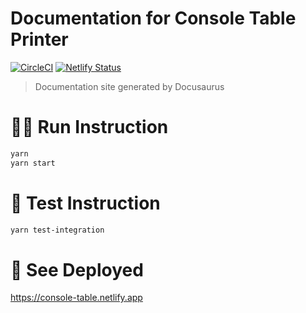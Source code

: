 # Documentation for Console Table Printer

[![CircleCI](https://circleci.com/gh/console-styles/console-table-docu.svg?style=svg)](https://circleci.com/gh/console-styles/console-table-docu)
[![Netlify Status](https://api.netlify.com/api/v1/badges/19df54dc-98e0-42a3-a348-1d54477f6522/deploy-status)](https://app.netlify.com/sites/console-table/deploys)

> Documentation site generated by Docusaurus

# 🏃‍♂️ Run Instruction

```bash
yarn
yarn start
```

# 🧪 Test Instruction

```bash
yarn test-integration
```

# 🚀 See Deployed

https://console-table.netlify.app
